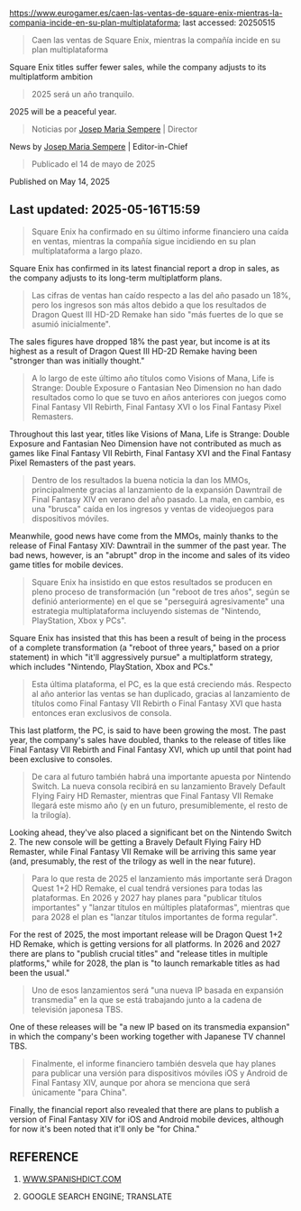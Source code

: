 https://www.eurogamer.es/caen-las-ventas-de-square-enix-mientras-la-compania-incide-en-su-plan-multiplataforma; last accessed: 20250515

> Caen las ventas de Square Enix, mientras la compañía incide en su plan multiplataforma

Square Enix titles suffer fewer sales, while the company adjusts to its multiplatform ambition

> 2025 será un año tranquilo.

2025 will be a peaceful year.

> Noticias por [Josep Maria Sempere](https://www.eurogamer.es/authors/josep-maria-sempere) | Director

News by [Josep Maria Sempere](https://www.eurogamer.es/authors/josep-maria-sempere) | Editor-in-Chief

> Publicado el 14 de mayo de 2025

Published on May 14, 2025

## Last updated: 2025-05-16T15:59

> Square Enix ha confirmado en su último informe financiero una caída en ventas, mientras la compañía sigue incidiendo en su plan multiplataforma a largo plazo.

Square Enix has confirmed in its latest financial report a drop in sales, as the company adjusts to its long-term multiplatform plans.

> Las cifras de ventas han caído respecto a las del año pasado un 18%, pero los ingresos son más altos debido a que los resultados de Dragon Quest III HD-2D Remake han sido "más fuertes de lo que se asumió inicialmente".

The sales figures have dropped 18% the past year, but income is at its highest as a result of Dragon Quest III HD-2D Remake having been "stronger than was initially thought."

> A lo largo de este último año títulos como Visions of Mana, Life is Strange: Double Exposure o Fantasian Neo Dimension no han dado resultados como lo que se tuvo en años anteriores con juegos como Final Fantasy VII Rebirth, Final Fantasy XVI o los Final Fantasy Pixel Remasters.

Throughout this last year, titles like Visions of Mana, Life is Strange: Double Exposure and Fantasian Neo Dimension have not contributed as much as games like Final Fantasy VII Rebirth, Final Fantasy XVI and the Final Fantasy Pixel Remasters of the past years.

> Dentro de los resultados la buena noticia la dan los MMOs, principalmente gracias al lanzamiento de la expansión Dawntrail de Final Fantasy XIV en verano del año pasado. La mala, en cambio, es una "brusca" caída en los ingresos y ventas de videojuegos para dispositivos móviles.

Meanwhile, good news have come from the MMOs, mainly thanks to the release of Final Fantasy XIV: Dawntrail in the summer of the past year. The bad news, however, is an "abrupt" drop in the income and sales of its video game titles for mobile devices.

> Square Enix ha insistido en que estos resultados se producen en pleno proceso de transformación (un "reboot de tres años", según se definió anteriormente) en el que se "perseguirá agresivamente" una estrategia multiplataforma incluyendo sistemas de "Nintendo, PlayStation, Xbox y PCs".

Square Enix has insisted that this has been a result of being in the process of a complete transformation (a "reboot of three years," based on a prior statement) in which "it'll aggressively pursue" a multiplatform strategy, which includes "Nintendo, PlayStation, Xbox and PCs."

> Esta última plataforma, el PC, es la que está creciendo más. Respecto al año anterior las ventas se han duplicado, gracias al lanzamiento de títulos como Final Fantasy VII Rebirth o Final Fantasy XVI que hasta entonces eran exclusivos de consola.

This last platform, the PC, is said to have been growing the most. The past year, the company's sales have doubled, thanks to the release of titles like Final Fantasy VII Rebirth and Final Fantasy XVI, which up until that point had been exclusive to consoles.

> De cara al futuro también habrá una importante apuesta por Nintendo Switch. La nueva consola recibirá en su lanzamiento Bravely Default Flying Fairy HD Remaster, mientras que Final Fantasy VII Remake llegará este mismo año (y en un futuro, presumiblemente, el resto de la trilogía).

Looking ahead, they've also placed a significant bet on the Nintendo Switch 2. The new console will be getting a Bravely Default Flying Fairy HD Remaster, while Final Fantasy VII Remake will be arriving this same year (and, presumably, the rest of the trilogy as well in the near future). 

> Para lo que resta de 2025 el lanzamiento más importante será Dragon Quest 1+2 HD Remake, el cual tendrá versiones para todas las plataformas. En 2026 y 2027 hay planes para "publicar títulos importantes" y "lanzar títulos en múltiples plataformas", mientras que para 2028 el plan es "lanzar títulos importantes de forma regular".

For the rest of 2025, the most important release will be Dragon Quest 1+2 HD Remake, which is getting versions for all platforms. In 2026 and 2027 there are plans to "publish crucial titles" and "release titles in multiple platforms," while for 2028, the plan is "to launch remarkable titles as had been the usual."

> Uno de esos lanzamientos será "una nueva IP basada en expansión transmedia" en la que se está trabajando junto a la cadena de televisión japonesa TBS.

One of these releases will be "a new IP based on its transmedia expansion" in which the company's been working together with Japanese TV channel TBS.

> Finalmente, el informe financiero también desvela que hay planes para publicar una versión para dispositivos móviles iOS y Android de Final Fantasy XIV, aunque por ahora se menciona que será únicamente "para China". 

Finally, the financial report also revealed that there are plans to publish a version of Final Fantasy XIV for iOS and Android mobile devices, although for now it's been noted that it'll only be "for China."

## REFERENCE

1) [WWW.SPANISHDICT.COM](https://www.spanishdict.com)

2) GOOGLE SEARCH ENGINE; TRANSLATE
